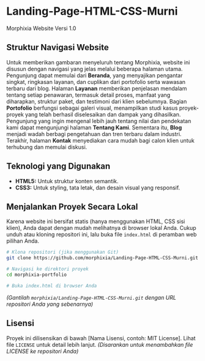 # Landing-Page-HTML-CSS-Murni
Morphixia Website Versi 1.0

## Struktur Navigasi Website
Untuk memberikan gambaran menyeluruh tentang Morphixia, website ini disusun dengan navigasi yang jelas melalui beberapa halaman utama. Pengunjung dapat memulai dari **Beranda**, yang menyajikan pengantar singkat, ringkasan layanan, dan cuplikan dari portofolio serta wawasan terbaru dari blog. Halaman **Layanan** memberikan penjelasan mendalam tentang setiap penawaran, termasuk detail proses, manfaat yang diharapkan, struktur paket, dan testimoni dari klien sebelumnya. Bagian **Portofolio** berfungsi sebagai galeri visual, menampilkan studi kasus proyek-proyek yang telah berhasil diselesaikan dan dampak yang dihasilkan. Pengunjung yang ingin mengenal lebih jauh tentang nilai dan pendekatan kami dapat mengunjungi halaman **Tentang Kami**. Sementara itu, **Blog** menjadi wadah berbagi pengetahuan dan tren terbaru dalam industri. Terakhir, halaman **Kontak** menyediakan cara mudah bagi calon klien untuk terhubung dan memulai diskusi.

## Teknologi yang Digunakan
*   **HTML5:** Untuk struktur konten semantik.
*   **CSS3:** Untuk styling, tata letak, dan desain visual yang responsif.

## Menjalankan Proyek Secara Lokal
Karena website ini bersifat statis (hanya menggunakan HTML, CSS sisi klien), Anda dapat dengan mudah melihatnya di browser lokal Anda. Cukup unduh atau kloning repositori ini, lalu buka file `index.html` di peramban web pilihan Anda.

```bash
# Klona repositori (jika menggunakan Git)
git clone https://github.com/morphixia/Landing-Page-HTML-CSS-Murni.git

# Navigasi ke direktori proyek
cd morphixia-portfolio

# Buka index.html di browser Anda
```
*(Gantilah `morphixia/Landing-Page-HTML-CSS-Murni.git` dengan URL repositori Anda yang sebenarnya)*

## Lisensi
Proyek ini dilisensikan di bawah [Nama Lisensi, contoh: MIT License]. Lihat file `LICENSE` untuk detail lebih lanjut. *(Disarankan untuk menambahkan file LICENSE ke repositori Anda)*

